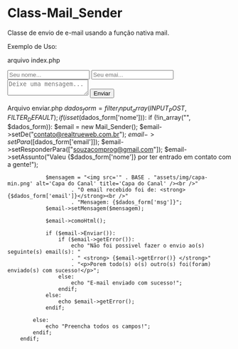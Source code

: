 # Class-Mail_Sender
Classe de envio de e-mail usando a função nativa mail.

Exemplo de Uso:



arquivo index.php

<!DOCTYPE HTML>
<html>
<head>
</head>
<body>
<form method="POST" action="enviar.php">
            <input type="text" name="nome" placeholder="Seu nome...">
            <input type="email" name="email" placeholder="Seu emai...">
            <textarea name="msg" placeholder="Deixe uma mensagem..."></textarea>
            <button type="submit">Enviar</button>
</form>
</body>
</html>

Arquivo enviar.php
        $dados_form = filter_input_array(INPUT_POST, FILTER_DEFAULT);
        if (isset($dados_form['nome'])):
            if (!in_array("", $dados_form)):
                $email = new Mail_Sender();
                $email->setDe("contato@realtrueweb.com.br");
                $email->setPara([$dados_form['email']]);
                $email->setResponderPara(["souzacomprog@gmail.com"]);
                $email->setAssunto("Valeu {$dados_form['nome']} por ter entrado em contato com a gente!");

                $mensagem = "<img src='" . BASE . "assets/img/capa-min.png' alt='Capa do Canal' title='Capa do Canal' /><br />"
                        . "O email recebido foi de: <strong>{$dados_form['email']}</strong><br />"
                        . "Mensagem: {$dados_form['msg']}";
                $email->setMensagem($mensagem);

                $email->comoHtml();

                if ($email->Enviar()):
                    if ($email->getError()):
                        echo "Não foi possivel fazer o envio ao(s) seguinte(s) email(s): "
                        . " <strong> {$email->getError()} </strong>"
                        . "<p>Porem todo(s) o(s) outro(s) foi(foram) enviado(s) com sucesso!</p>";
                    else:
                        echo "E-mail enviado com sucesso!";
                    endif;
                else:
                    echo $email->getError();
                endif;

            else:
                echo "Preencha todos os campos!";
            endif;
        endif;
        
        
